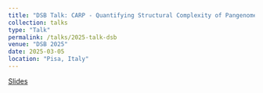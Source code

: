 ```yaml
---
title: "DSB Talk: CARP - Quantifying Structural Complexity of Pangenomes"
collection: talks
type: "Talk"
permalink: /talks/2025-talk-dsb
venue: "DSB 2025"
date: 2025-03-05
location: "Pisa, Italy"
---
```


[Slides](https://leobkmer.github.io/files/2025-talk-dsb.pdf)
